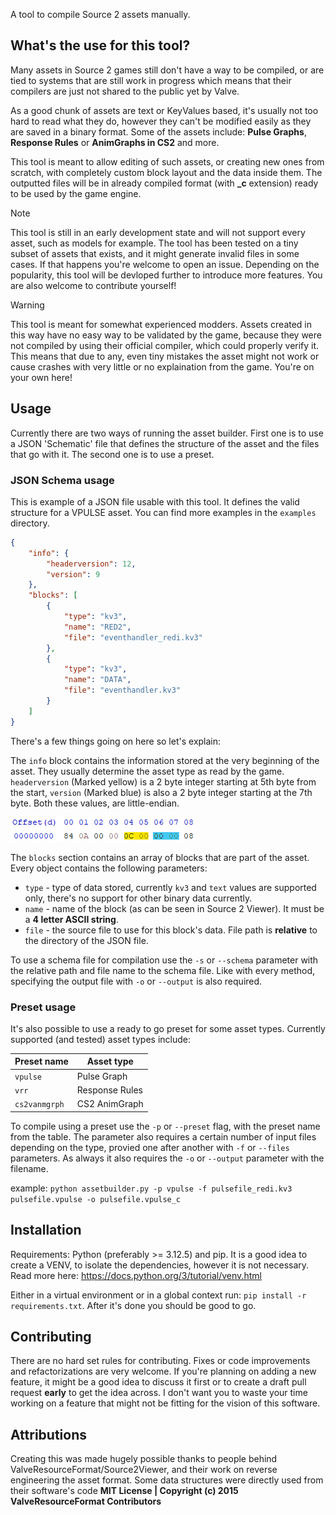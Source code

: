 A tool to compile Source 2 assets manually.

## What's the use for this tool?
Many assets in Source 2 games still don't have a way to be compiled, or are tied to systems that are still work in progress which means that their compilers are just not shared to the public yet by Valve. 

As a good chunk of assets are text or KeyValues based, it's usually not too hard to read what they do, however they can't be modified easily as they are saved in a binary format. Some of the assets include: **Pulse Graphs**, **Response Rules** or **AnimGraphs in CS2** and more.

This tool is meant to allow editing of such assets, or creating new ones from scratch, with completely custom block layout and the data inside them. The outputted files will be in already compiled format (with **_c** extension) ready to be used by the game engine.

> [!NOTE]
> This tool is still in an early development state and will not support every asset, such as models for example. The tool has been tested on a tiny subset of assets that exists, and it might generate invalid files in some cases. If that happens you're welcome to open an issue. Depending on the popularity, this tool will be devloped further to introduce more features. You are also welcome to contribute yourself!

> [!WARNING]
> This tool is meant for somewhat experienced modders. Assets created in this way have no easy way to be validated by the game, because they were not compiled by using their official compiler, which could properly verify it. This means that due to any, even tiny mistakes the asset might not work or cause crashes with very little or no explaination from the game. You're on your own here!

## Usage
Currently there are two ways of running the asset builder. First one is to use a JSON 'Schematic' file that defines the structure of the asset and the files that go with it. The second one is to use a preset.
### JSON Schema usage
This is example of a JSON file usable with this tool. It defines the valid structure for a VPULSE asset.
You can find more examples in the `examples` directory.
```json
{
    "info": {
        "headerversion": 12,
        "version": 9
    },
    "blocks": [
        {
            "type": "kv3",
            "name": "RED2",
            "file": "eventhandler_redi.kv3"
        },
        {
            "type": "kv3",
            "name": "DATA",
            "file": "eventhandler.kv3"
        }
    ]
}
```
There's a few things going on here so let's explain:

The `info` block contains the information stored at the very beginning of the asset. They usually determine the asset type as read by the game. `headerversion` (Marked yellow) is a 2 byte integer starting at 5th byte from the start, `version` (Marked blue) is also a 2 byte integer starting at the 7th byte. Both these values, are little-endian.

![](img/asset_hex.png)

The `blocks` section contains an array of blocks that are part of the asset. Every object contains the following parameters:

- `type` - type of data stored, currently `kv3` and `text` values are supported only, there's no support for other binary data currently.
- `name` - name of the block (as can be seen in Source 2 Viewer). It must be a **4 letter ASCII string**.
- `file` - the source file to use for this block's data. File path is **relative** to the directory of the JSON file.

To use a schema file for compilation use the `-s` or `--schema` parameter with the relative path and file name to the schema file. Like with every method, specifying the output file with `-o` or `--output` is also required.

### Preset usage
It's also possible to use a ready to go preset for some asset types.
Currently supported (and tested) asset types include:

| Preset name | Asset type |
| ---- | ----------- |
| `vpulse` | Pulse Graph |
| `vrr` | Response Rules |
| `cs2vanmgrph` | CS2 AnimGraph |

To compile using a preset use the `-p` or `--preset` flag, with the preset name from the table. The parameter also requires a certain number of input files depending on the type, provied one after another with `-f` or `--files` parameters. As always it also requires the `-o` or `--output` parameter with the filename.

example:
`python assetbuilder.py -p vpulse -f pulsefile_redi.kv3 pulsefile.vpulse -o pulsefile.vpulse_c`

## Installation
Requirements: Python (preferably >= 3.12.5) and pip.
It is a good idea to create a VENV, to isolate the dependencies, however it is not necessary. Read more here:
https://docs.python.org/3/tutorial/venv.html

Either in a virtual environment or in a global context run:
`pip install -r requirements.txt`. After it's done you should be good to go.

## Contributing
There are no hard set rules for contributing. Fixes or code improvements and refactorizations are very welcome. If you're planning on adding a new feature, it might be a good idea to discuss it first or to create a draft pull request **early** to get the idea across.
 I don't want you to waste your time working on a feature that might not be fitting for the vision of this software.

## Attributions
Creating this was made hugely possible thanks to people behind ValveResourceFormat/Source2Viewer, and their work on reverse engineering the asset format. Some data structures were directly used from their software's code **MIT License | Copyright (c) 2015 ValveResourceFormat Contributors**